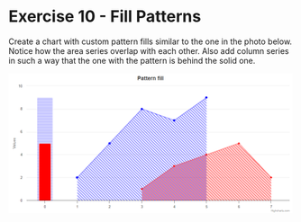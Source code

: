 # Exercise 10 - Fill Patterns

Create a chart with custom pattern fills similar to the one in the photo below. Notice how the area series overlap with each other. Also add column series in such a way that the one with the pattern is behind the solid one.

![exercise.png](exercise.png)
